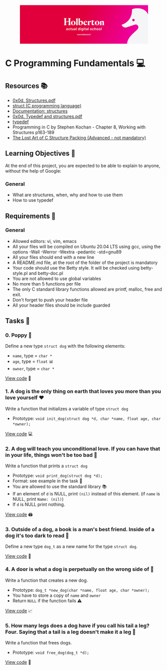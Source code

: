 <div align="center"><img src="https://github.com/ksyv/holbertonschool-web_front_end/blob/main/baniere_holberton.png"></div>

# C Programming Fundamentals 💻

## Resources 📚

* [0x0d. Structures.pdf](https://s3.amazonaws.com/alx-intranet.hbtn.io/uploads/misc/2021/1/6eb80c79c99f6125450a0dc11b300d46238d1a5a.pdf?X-Amz-Algorithm=AWS4-HMAC-SHA256&X-Amz-Credential=AKIARDDGGGOUSBVO6H7D%2F20230227%2Fus-east-1%2Fs3%2Faws4_request&X-Amz-Date=20230227T135449Z&X-Amz-Expires=86400&X-Amz-SignedHeaders=host&X-Amz-Signature=6d18b1b2f78f3b2b2c7f6a1a3f7b3b3b3b3b3b3b3b3b3b3b3b3b3b3b3b3b3b3)
* [struct (C programming language)](https://en.wikipedia.org/wiki/Struct_(C_programming_language))
* [Documentation: structures](https://github.com/holbertonschool/Betty/wiki/Documentation:-Data-structures)
* [0x0d. Typedef and structures.pdf](https://s3.amazonaws.com/alx-intranet.hbtn.io/uploads/misc/2021/1/c8ff3e6f7202be7fa489a584e41d005504a07c23.pdf?X-Amz-Algorithm=AWS4-HMAC-SHA256&X-Amz-Credential=AKIARDDGGGOUSBVO6H7D%2F20230227%2Fus-east-1%2Fs3%2Faws4_request&X-Amz-Date=20230227T135449Z&X-Amz-Expires=86400&X-Amz-SignedHeaders=host&X-Amz-Signature=6d18b1b2f78f3b2b2c7f6a1a3f7b3b3b3b3b3b3b3b3b3b3b3b3b3b3b3b3b3b3)
* [typedef](https://publications.gbdirect.co.uk//c_book/chapter8/typedef.html)
* Programming in C by Stephen Kochan - Chapter 8, Working with Structures p163-189
* [The Lost Art of C Structure Packing (Advanced - not mandatory)](http://www.catb.org/esr/structure-packing/)

## Learning Objectives 🎯

At the end of this project, you are expected to be able to explain to anyone, without the help of Google:

### General
* What are structures, when, why and how to use them
* How to use typedef

## Requirements 📜

### General
* Allowed editors: vi, vim, emacs
* All your files will be compiled on Ubuntu 20.04 LTS using gcc, using the options -Wall -Werror -Wextra -pedantic -std=gnu89
* All your files should end with a new line
* A README.md file, at the root of the folder of the project is mandatory
* Your code should use the Betty style. It will be checked using betty-style.pl and betty-doc.pl
* You are not allowed to use global variables
* No more than 5 functions per file
* The only C standard library functions allowed are printf, malloc, free and exit.
* Don't forget to push your header file
* All your header files should be include guarded

## Tasks 📝

### 0. Poppy 🐶
Define a new type `struct dog` with the following elements:
- `name`, type = `char *`
- `age`, type = `float` 📊
- `owner`, type = `char *`

[View code](./dog.h) 📄

### 1. A dog is the only thing on earth that loves you more than you love yourself ❤️
Write a function that initializes a variable of type `struct dog`
- Prototype: `void init_dog(struct dog *d, char *name, float age, char *owner);`

[View code](./1-init_dog.c) 💻

### 2. A dog will teach you unconditional love. If you can have that in your life, things won't be too bad 🐾
Write a function that prints a `struct dog`
- Prototype: `void print_dog(struct dog *d);`
- Format: see example in the task 📝
- You are allowed to use the standard library 📚
- If an element of `d` is NULL, print `(nil)` instead of this element. (if `name` is NULL, print `Name: (nil)`)
- If `d` is NULL print nothing.

[View code](./2-print_dog.c) 🖨️

### 3. Outside of a dog, a book is a man's best friend. Inside of a dog it's too dark to read 📖
Define a new type `dog_t` as a new name for the type `struct dog`.

[View code](./dog.h) 📁

### 4. A door is what a dog is perpetually on the wrong side of 🚪
Write a function that creates a new dog.
- Prototype: `dog_t *new_dog(char *name, float age, char *owner);`
- You have to store a copy of `name` and `owner`
- Return `NULL` if the function fails ⚠️

[View code](./4-new_dog.c) 📈

### 5. How many legs does a dog have if you call his tail a leg? Four. Saying that a tail is a leg doesn't make it a leg 🤔
Write a function that frees dogs.
- Prototype: `void free_dog(dog_t *d);`

[View code](./5-free_dog.c) 🚮


